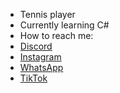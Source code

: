 - Tennis player
- Currently learning C#
- How to reach me:
- [Discord](https://discord.com/users/719513697730691113)
- [Instagram](https://www.instagram.com/thomastedds/)
- [WhatsApp](https://api.whatsapp.com/send?phone=+34722184586)
- [TikTok](https://tiktok.com/@thomastedds)
